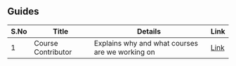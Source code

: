 ## Guides

| S.No        | Title       |  Details  |  Link  |
| ----------- | ----------- |----------- | ----------- |
| 1      | Course Contributor | Explains why and what courses are we working on |  [Link](markdown/course-contributor.md) |